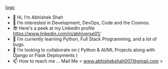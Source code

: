 [logo](https://github.com/abhiverse01/abhiverse01/blob/main/1688909204206.jpeg)
- 👋 Hi, I’m Abhishek Shah
- 👀 I’m interested in Development, DevOps, Code and the Cosmos.
- 😎 Here's a peek at my LinkedIn profile <https://www.linkedin.com/in/abhiverse01/>
- 🌱 I’m currently learning Python, Full Stack Programming, and a lot of bugs.
- 💞️ I’m looking to collaborate on ( Python & AI/ML Projects along with Django or Flask Deployments )
- 📫 How to reach me ... Mail Me < www.abhishekshah007@gmail.com >

<!---
abhiverse01/abhiverse01 is a ✨ special ✨ repository because its `README.md` (this file) appears on your GitHub profile.
You can click the Preview link to take a look at your changes.
--->
